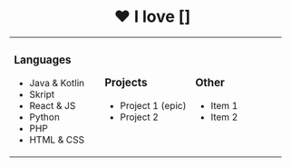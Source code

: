 <h1 align="center">❤️ I love []</h1>

<table style="width:100%; table-layout: fixed;">
  <tr>
    <td style="width:33.33%;">
      <h3>Languages</h3>
      <ul>
        <li>Java & Kotlin</li>
        <li>Skript</li>
        <li>React & JS</li>
        <li>Python</li>
        <li>PHP</li>
        <li>HTML & CSS</li>
      </ul>
    </td>
    <td style="width:33.33%;">
      <h3>Projects</h3>
      <ul>
        <li>Project 1 (epic)</li>
        <li>Project 2</li>
      </ul>
    </td>
    <td style="width:33.33%;">
      <h3>Other</h3>
      <ul>
        <li>Item 1</li>
        <li>Item 2</li>
      </ul>
    </td>
  </tr>
</table>
